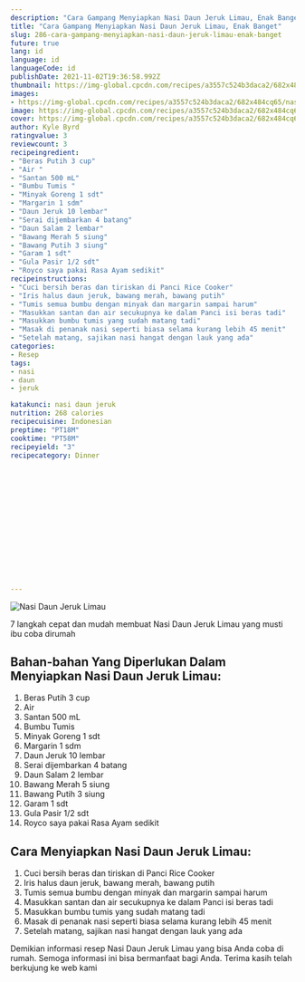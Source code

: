 ```yaml
---
description: "Cara Gampang Menyiapkan Nasi Daun Jeruk Limau, Enak Banget"
title: "Cara Gampang Menyiapkan Nasi Daun Jeruk Limau, Enak Banget"
slug: 286-cara-gampang-menyiapkan-nasi-daun-jeruk-limau-enak-banget
future: true
lang: id
language: id
languageCode: id
publishDate: 2021-11-02T19:36:58.992Z 
thumbnail: https://img-global.cpcdn.com/recipes/a3557c524b3daca2/682x484cq65/nasi-daun-jeruk-limau-foto-resep-utama.webp
images:
- https://img-global.cpcdn.com/recipes/a3557c524b3daca2/682x484cq65/nasi-daun-jeruk-limau-foto-resep-utama.webp
image: https://img-global.cpcdn.com/recipes/a3557c524b3daca2/682x484cq65/nasi-daun-jeruk-limau-foto-resep-utama.webp
cover: https://img-global.cpcdn.com/recipes/a3557c524b3daca2/682x484cq65/nasi-daun-jeruk-limau-foto-resep-utama.webp
author: Kyle Byrd
ratingvalue: 3
reviewcount: 3
recipeingredient:
- "Beras Putih 3 cup"
- "Air "
- "Santan 500 mL"
- "Bumbu Tumis "
- "Minyak Goreng 1 sdt"
- "Margarin 1 sdm"
- "Daun Jeruk 10 lembar"
- "Serai dijembarkan 4 batang"
- "Daun Salam 2 lembar"
- "Bawang Merah 5 siung"
- "Bawang Putih 3 siung"
- "Garam 1 sdt"
- "Gula Pasir 1/2 sdt"
- "Royco saya pakai Rasa Ayam sedikit"
recipeinstructions:
- "Cuci bersih beras dan tiriskan di Panci Rice Cooker"
- "Iris halus daun jeruk, bawang merah, bawang putih"
- "Tumis semua bumbu dengan minyak dan margarin sampai harum"
- "Masukkan santan dan air secukupnya ke dalam Panci isi beras tadi"
- "Masukkan bumbu tumis yang sudah matang tadi"
- "Masak di penanak nasi seperti biasa selama kurang lebih 45 menit"
- "Setelah matang, sajikan nasi hangat dengan lauk yang ada"
categories:
- Resep
tags:
- nasi
- daun
- jeruk

katakunci: nasi daun jeruk 
nutrition: 268 calories
recipecuisine: Indonesian
preptime: "PT18M"
cooktime: "PT58M"
recipeyield: "3"
recipecategory: Dinner


     
    
    
    
    
    
    
    
    
    
    
      
    
---
```



![Nasi Daun Jeruk Limau](https://img-global.cpcdn.com/recipes/a3557c524b3daca2/682x484cq65/nasi-daun-jeruk-limau-foto-resep-utama.webp)

7 langkah cepat dan mudah membuat  Nasi Daun Jeruk Limau yang musti ibu coba dirumah

<!--inarticleads1-->

## Bahan-bahan Yang Diperlukan Dalam Menyiapkan Nasi Daun Jeruk Limau:

1. Beras Putih 3 cup
1. Air 
1. Santan 500 mL
1. Bumbu Tumis 
1. Minyak Goreng 1 sdt
1. Margarin 1 sdm
1. Daun Jeruk 10 lembar
1. Serai dijembarkan 4 batang
1. Daun Salam 2 lembar
1. Bawang Merah 5 siung
1. Bawang Putih 3 siung
1. Garam 1 sdt
1. Gula Pasir 1/2 sdt
1. Royco saya pakai Rasa Ayam sedikit



<!--inarticleads2-->

## Cara Menyiapkan Nasi Daun Jeruk Limau:

1. Cuci bersih beras dan tiriskan di Panci Rice Cooker
1. Iris halus daun jeruk, bawang merah, bawang putih
1. Tumis semua bumbu dengan minyak dan margarin sampai harum
1. Masukkan santan dan air secukupnya ke dalam Panci isi beras tadi
1. Masukkan bumbu tumis yang sudah matang tadi
1. Masak di penanak nasi seperti biasa selama kurang lebih 45 menit
1. Setelah matang, sajikan nasi hangat dengan lauk yang ada




Demikian informasi  resep Nasi Daun Jeruk Limau   yang bisa Anda coba di rumah. Semoga informasi ini bisa bermanfaat bagi Anda. Terima kasih telah berkujung ke web kami
